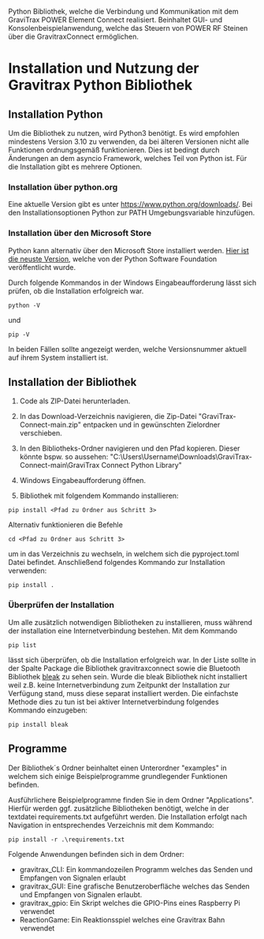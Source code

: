 Python Bibliothek, welche die Verbindung und Kommunikation mit dem GraviTrax POWER Element Connect realisiert. Beinhaltet GUI- und Konsolenbeispielanwendung, welche das Steuern von POWER RF Steinen über die GravitraxConnect ermöglichen.

# Installation und Nutzung der Gravitrax Python Bibliothek

## Installation Python

Um die Bibliothek zu nutzen, wird Python3 benötigt. Es wird empfohlen mindestens Version 3.10 zu verwenden, da bei älteren Versionen nicht alle Funktionen ordnungsgemäß funktionieren. Dies ist bedingt durch Änderungen an dem asyncio Framework, welches Teil von Python ist. Für die Installation gibt es mehrere Optionen.

### Installation über python.org

Eine aktuelle Version gibt es unter https://www.python.org/downloads/. Bei den Installationsoptionen Python zur PATH Umgebungsvariable hinzufügen.

### Installation über den Microsoft Store
Python kann alternativ über den Microsoft Store installiert werden. [Hier ist die neuste Version](https://www.microsoft.com/store/productId/9NRWMJP3717K), welche von der Python Software Foundation veröffentlicht wurde.

Durch folgende Kommandos in der Windows Eingabeaufforderung lässt sich prüfen, ob die Installation erfolgreich war.

```shell
python -V 
```
und 
```shell
pip -V
```
In beiden Fällen sollte angezeigt werden, welche Versionsnummer aktuell auf ihrem System installiert ist.

## Installation der Bibliothek

1. Code als ZIP-Datei herunterladen.

2. In das Download-Verzeichnis navigieren, die Zip-Datei "GraviTrax-Connect-main.zip" entpacken und in gewünschten Zielordner verschieben.

3. In den Bibliotheks-Ordner navigieren und den Pfad kopieren. Dieser könnte bspw. so aussehen: "C:\Users\Username\Downloads\GraviTrax-Connect-main\GraviTrax Connect Python Library"

4. Windows Eingabeaufforderung öffnen.

5. Bibliothek mit folgendem Kommando installieren:
```shell
pip install <Pfad zu Ordner aus Schritt 3>
```

Alternativ funktionieren die Befehle
```shell
cd <Pfad zu Ordner aus Schritt 3>
```
um in das Verzeichnis zu wechseln, in welchem sich die pyproject.toml Datei befindet. Anschließend folgendes Kommando zur Installation verwenden:
```shell
pip install . 
```

### Überprüfen der Installation

Um alle zusätzlich notwendigen Bibliotheken zu installieren, muss während der installation eine Internetverbindung bestehen. Mit dem Kommando
```shell
pip list
``` 
lässt sich überprüfen, ob die Installation erfolgreich war. In der Liste sollte in der Spalte Package die Bibliothek gravitraxconnect sowie die Bluetooth Bibliothek [bleak](https://github.com/hbldh/bleak) zu sehen sein. Wurde die bleak Bibliothek nicht installiert weil z.B. keine Internetverbindung zum Zeitpunkt der Installation zur Verfügung stand, muss diese separat installiert werden. 
Die einfachste Methode dies zu tun ist bei aktiver Internetverbindung folgendes Kommando
einzugeben:
```
pip install bleak
```

## Programme

Der Bibliothek´s Ordner beinhaltet einen Unterordner "examples" in welchem sich einige Beispielprogramme grundlegender Funktionen befinden. 

Ausführlichere Beispielprogramme finden Sie in dem Ordner "Applications". Hierfür werden ggf. zusätzliche Bibliotheken benötigt, welche in der textdatei requirements.txt aufgeführt werden. Die Installation erfolgt nach Navigation in entsprechendes Verzeichnis mit dem Kommando: 
```shell
pip install -r .\requirements.txt
``` 

Folgende Anwendungen befinden sich in dem Ordner:
- gravitrax_CLI: Ein kommandozeilen Programm welches das Senden und Empfangen von Signalen erlaubt
- gravitrax_GUI: Eine grafische Benutzeroberfläche welches das Senden und Empfangen von Signalen erlaubt.
- gravitrax_gpio: Ein Skript welches die GPIO-Pins eines Raspberry Pi verwendet
- ReactionGame: Ein Reaktionsspiel welches eine Gravitrax Bahn verwendet
